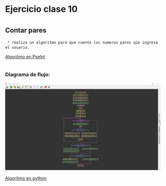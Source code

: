 # Ejercicio clase 10
#
## Contar pares
     * realiza un algoritmo para que cuente los numeros pares qie ingresa el usuario.

[Algoritmo en Pselnt](./fhttps://github.com/federicopfund/Ingenieria-en-sistemas-de-la-informacion-UTN/blob/main/Ingreso%20Pselnt/Condicionales/Conteopares.psc)

  #
### Diagrama de flujo:

![factorial](./img/cuentapares.jpg)

[Algoritmo en python](./factorial.py)